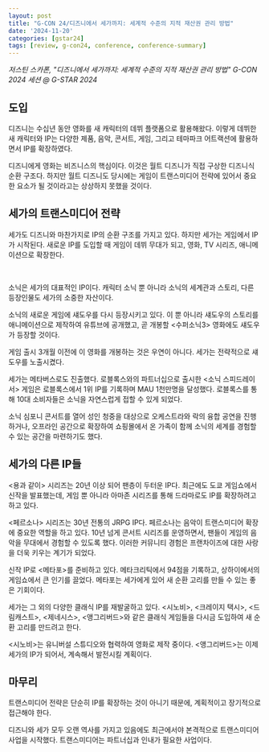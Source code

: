 ```yaml
---
layout: post
title: "G-CON 24/디즈니에서 세가까지: 세계적 수준의 지적 재산권 관리 방법"
date: '2024-11-20'
categories: [gstar24]
tags: [review, g-con24, conference, conference-summary]
---
```


_저스틴 스카폰, "디즈니에서 세가까지: 세계적 수준의 지적 재산권 관리 방법" G-CON 2024 세션 @ G-STAR 2024_

## 도입

디즈니는 수십년 동안 영화를 새 캐릭터의 데뷔 플랫폼으로 활용해왔다. 이렇게 데뷔한 새 캐릭터와 IP는 다양한 제품, 음악, 콘서트, 게임, 그리고 테마파크 어트랙션에 활용하면서 IP를 확장하였다.

디즈니에게 영화는 비즈니스의 핵심이다. 이것은 월트 디즈니가 직접 구상한 디즈니식 순환 구조다. 하지만 월트 디즈니도 당시에는 게임이 트랜스미디어 전략에 있어서 중요한 요소가 될 것이라고는 상상하지 못했을 것이다.

## 세가의 트랜스미디어 전략

세가도 디즈니와 마찬가지로 IP의 순환 구조를 가지고 있다. 하지만 세가는 게임에서 IP가 시작된다. 새로운 IP를 도입할 때 게임이 데뷔 무대가 되고, 영화, TV 시리즈, 애니메이션으로 확장한다.

<br />

소닉은 세가의 대표적인 IP이다. 캐릭터 소닉 뿐 아니라 소닉의 세계관과 스토리, 다른 등장인물도 세가의 소중한 자산이다.

소닉의 새로운 게임에 섀도우를 다시 등장시키고 있다. 이 뿐 아니라 섀도우의 스토리를 애니메이션으로 제작하여 유튜브에 공개했고, 곧 개봉할 <수퍼소닉3> 영화에도 섀도우가 등장할 것이다.  

게임 출시 3개월 이전에 이 영화를 개봉하는 것은 우연이 아니다. 세가는 전략적으로 섀도우를 노출시켰다.

세가는 메타버스로도 진출했다. 로블록스와의 파트너십으로 출시한 <소닉 스피드레이서> 게임은 로블록스에서 1위 IP를 기록하며 MAU 1천만명을 달성했다. 로블록스를 통해 10대 소비자들은 소닉을 자연스럽게 접할 수 있게 되었다.

소닉 심포니 콘서트를 열어 성인 청중을 대상으로 오케스트라와 락의 융합 공연을 진행하거나, 오프라인 공간으로 확장하여 쇼핑몰에서 온 가족이 함께 소닉의 세계를 경험할 수 있는 공간을 마련하기도 했다.

## 세가의 다른 IP들

<용과 같이> 시리즈는 20년 이상 되어 팬층이 두터운 IP다. 최근에도 도쿄 게임쇼에서 신작을 발표했는데, 게임 뿐 아니라 아마존 시리즈를 통해 드라마로도 IP를 확장하려고 하고 있다.

<페르소나> 시리즈는 30년 전통의 JRPG IP다. 페르소나는 음악이 트랜스미디어 확장에 중요한 역할을 하고 있다. 10년 넘게 콘서트 시리즈를 운영하면서, 팬들이 게임의 음악을 무대에서 경험할 수 있도록 했다. 이러한 커뮤니티 경험은 프랜차이즈에 대한 사랑을 더욱 키우는 계기가 되었다.

신작 IP로 <메타포>를 준비하고 있다. 메타크리틱에서 94점을 기록하고, 상하이에서의 게임쇼에서 큰 인기를 끌었다. 메타포는 세가에게 있어 새 순환 고리를 만들 수 있는 좋은 기회이다.

세가는 그 외의 다양한 클래식 IP를 재발굴하고 있다. <시노비>, <크레이지 택시>, <드림캐스트>, <제네시스>, <앵그리버드>와 같은 클래식 게임들을 다시금 도입하여 새 순환 고리를 만드려고 한다.

<시노비>는 유니버설 스튜디오와 협력하여 영화로 제작 중이다. <앵그리버드>는 이제 세가의 IP가 되어서, 계속해서 발전시킬 계획이다. 

## 마무리

트랜스미디어 전략은 단순히 IP를 확장하는 것이 아니기 때문에, 계획적이고 장기적으로 접근해야 한다.

디즈니와 세가 모두 오랜 역사를 가지고 있음에도 최근에서야 본격적으로 트랜스미디어 사업을 시작했다. 트랜스미디어는 파트너십과 인내가 필요한 사업이다.
